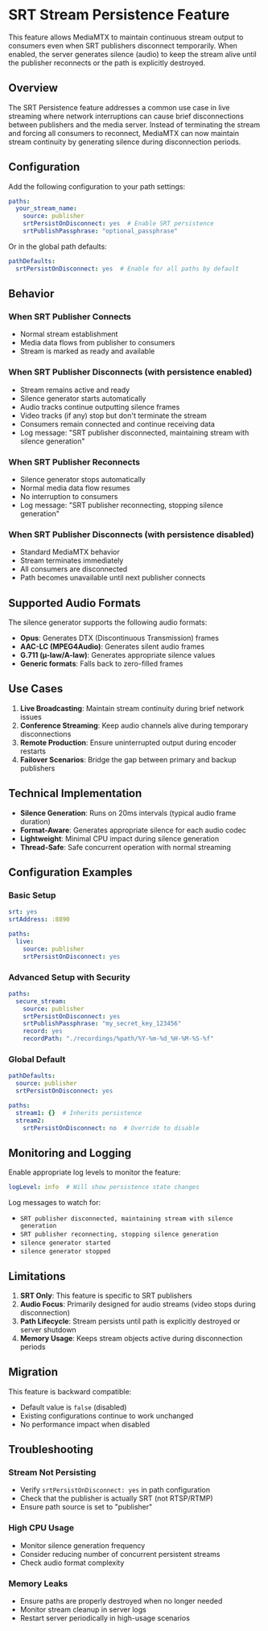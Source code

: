 # SRT Stream Persistence Feature

This feature allows MediaMTX to maintain continuous stream output to consumers even when SRT publishers disconnect temporarily. When enabled, the server generates silence (audio) to keep the stream alive until the publisher reconnects or the path is explicitly destroyed.

## Overview

The SRT Persistence feature addresses a common use case in live streaming where network interruptions can cause brief disconnections between publishers and the media server. Instead of terminating the stream and forcing all consumers to reconnect, MediaMTX can now maintain stream continuity by generating silence during disconnection periods.

## Configuration

Add the following configuration to your path settings:

```yaml
paths:
  your_stream_name:
    source: publisher
    srtPersistOnDisconnect: yes  # Enable SRT persistence
    srtPublishPassphrase: "optional_passphrase"
```

Or in the global path defaults:

```yaml
pathDefaults:
  srtPersistOnDisconnect: yes  # Enable for all paths by default
```

## Behavior

### When SRT Publisher Connects
- Normal stream establishment
- Media data flows from publisher to consumers
- Stream is marked as ready and available

### When SRT Publisher Disconnects (with persistence enabled)
- Stream remains active and ready
- Silence generator starts automatically
- Audio tracks continue outputting silence frames
- Video tracks (if any) stop but don't terminate the stream
- Consumers remain connected and continue receiving data
- Log message: "SRT publisher disconnected, maintaining stream with silence generation"

### When SRT Publisher Reconnects
- Silence generator stops automatically
- Normal media data flow resumes
- No interruption to consumers
- Log message: "SRT publisher reconnecting, stopping silence generation"

### When SRT Publisher Disconnects (with persistence disabled)
- Standard MediaMTX behavior
- Stream terminates immediately
- All consumers are disconnected
- Path becomes unavailable until next publisher connects

## Supported Audio Formats

The silence generator supports the following audio formats:

- **Opus**: Generates DTX (Discontinuous Transmission) frames
- **AAC-LC (MPEG4Audio)**: Generates silent audio frames
- **G.711 (µ-law/A-law)**: Generates appropriate silence values
- **Generic formats**: Falls back to zero-filled frames

## Use Cases

1. **Live Broadcasting**: Maintain stream continuity during brief network issues
2. **Conference Streaming**: Keep audio channels alive during temporary disconnections  
3. **Remote Production**: Ensure uninterrupted output during encoder restarts
4. **Failover Scenarios**: Bridge the gap between primary and backup publishers

## Technical Implementation

- **Silence Generation**: Runs on 20ms intervals (typical audio frame duration)
- **Format-Aware**: Generates appropriate silence for each audio codec
- **Lightweight**: Minimal CPU impact during silence generation
- **Thread-Safe**: Safe concurrent operation with normal streaming

## Configuration Examples

### Basic Setup
```yaml
srt: yes
srtAddress: :8890

paths:
  live:
    source: publisher
    srtPersistOnDisconnect: yes
```

### Advanced Setup with Security
```yaml
paths:
  secure_stream:
    source: publisher
    srtPersistOnDisconnect: yes
    srtPublishPassphrase: "my_secret_key_123456"
    record: yes
    recordPath: "./recordings/%path/%Y-%m-%d_%H-%M-%S-%f"
```

### Global Default
```yaml
pathDefaults:
  source: publisher
  srtPersistOnDisconnect: yes

paths:
  stream1: {}  # Inherits persistence
  stream2: 
    srtPersistOnDisconnect: no  # Override to disable
```

## Monitoring and Logging

Enable appropriate log levels to monitor the feature:

```yaml
logLevel: info  # Will show persistence state changes
```

Log messages to watch for:
- `SRT publisher disconnected, maintaining stream with silence generation`
- `SRT publisher reconnecting, stopping silence generation`
- `silence generator started`
- `silence generator stopped`

## Limitations

1. **SRT Only**: This feature is specific to SRT publishers
2. **Audio Focus**: Primarily designed for audio streams (video stops during disconnection)
3. **Path Lifecycle**: Stream persists until path is explicitly destroyed or server shutdown
4. **Memory Usage**: Keeps stream objects active during disconnection periods

## Migration

This feature is backward compatible:
- Default value is `false` (disabled)
- Existing configurations continue to work unchanged
- No performance impact when disabled

## Troubleshooting

### Stream Not Persisting
- Verify `srtPersistOnDisconnect: yes` in path configuration
- Check that the publisher is actually SRT (not RTSP/RTMP)
- Ensure path source is set to "publisher"

### High CPU Usage
- Monitor silence generation frequency
- Consider reducing number of concurrent persistent streams
- Check audio format complexity

### Memory Leaks
- Ensure paths are properly destroyed when no longer needed
- Monitor stream cleanup in server logs
- Restart server periodically in high-usage scenarios